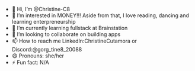 - 👋 Hi, I’m @Christine-C8
- 👀 I’m interested in MONEY!!! Aside from that, I love reading, dancing and learning enterpreneurship
- 🌱 I’m currently learning fullstack at Brainstation
- 💞️ I’m looking to collaborate on building apps 
- 📫 How to reach me LinkedIn:ChristineCutamora or Discord:@gorg_tine8_20088
- 😄 Pronouns: she/her
- ⚡ Fun fact: N/A

<!---
Christine-C8/Christine-C8 is a ✨ special ✨ repository because its `README.md` (this file) appears on your GitHub profile.
You can click the Preview link to take a look at your changes.
--->
